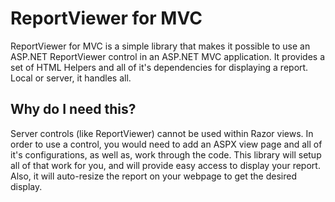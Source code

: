 # ReportViewer for MVC
ReportViewer for MVC is a simple library that makes it possible to use an ASP.NET ReportViewer control in an ASP.NET MVC application.
It provides a set of HTML Helpers and all of it's dependencies for displaying a report. Local or server, it handles all.
## Why do I need this?
Server controls (like ReportViewer) cannot be used within Razor views. In order to use a control, you would need to add an ASPX view page and all of it's configurations, as well as, work through the code.
This library will setup all of that work for you, and will provide easy access to display your report. Also, it will auto-resize the report on your webpage to get the desired display.
